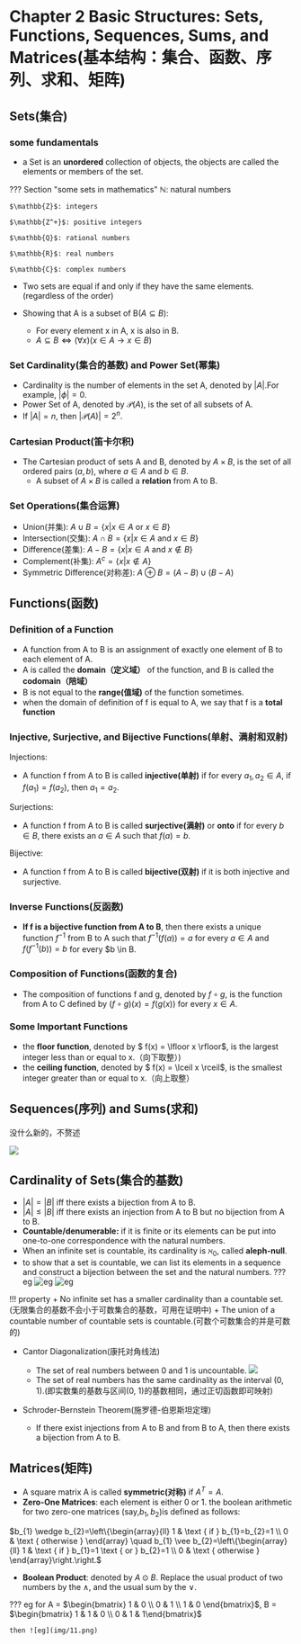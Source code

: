 # Chapter 2 Basic Structures: Sets, Functions, Sequences, Sums, and Matrices(基本结构：集合、函数、序列、求和、矩阵)

## Sets(集合)
### some fundamentals
+ a Set is an **unordered** collection of objects, the objects are called the elements or members of the set.

??? Section "some sets in mathematics" 
    $\mathbb{N}$: natural numbers 
    
    $\mathbb{Z}$: integers 
    
    $\mathbb{Z^+}$: positive integers 
    
    $\mathbb{Q}$: rational numbers 
    
    $\mathbb{R}$: real numbers 
    
    $\mathbb{C}$: complex numbers 

+ Two sets are equal if and only if they have the same elements.(regardless of the order)

+ Showing that A is a subset of B($A \subseteq B$):
    + For every element x in A, x is also in B.
    + $A \subseteq B \Leftrightarrow (\forall x)(x \in A \rightarrow x \in B)$

### Set Cardinality(集合的基数) and Power Set(幂集)
+ Cardinality is the number of elements in the set A, denoted by $|A|$.For example, $| \phi | = 0$.
+ Power Set of A, denoted by $\mathcal{P}(A)$, is the set of all subsets of A.
+ If $|A| = n$, then $|\mathcal{P}(A)| = 2^n$.

### Cartesian Product(笛卡尔积)
+ The Cartesian product of sets A and B, denoted by $A \times B$, is the set of all ordered pairs $(a, b)$, where $a \in A$ and $b \in B$.
    + A subset of $A \times B$ is called a **relation** from A to B.

### Set Operations(集合运算)
+ Union(并集): $A \cup B = \{ x | x \in A \text{ or } x \in B \}$
+ Intersection(交集): $A \cap B = \{ x | x \in A \text{ and } x \in B \}$
+ Difference(差集): $A - B = \{ x | x \in A \text{ and } x \notin B \}$
+ Complement(补集): $A^c = \{ x | x \notin A \}$
+ Symmetric Difference(对称差): $A \oplus B = (A - B) \cup (B - A)$
## Functions(函数)
### Definition of a Function 

+ A function from A to B is an assignment of exactly one element of B to each element of A.
+ A is called the **domain（定义域）** of the function, and B is called the **codomain（陪域）**
+ B is not equal to the **range(值域)** of the function sometimes.
+ when the domain of definition of f is equal to A, we say that f is a **total function**

### Injective, Surjective, and Bijective Functions(单射、满射和双射)
Injections:

+ A function f from A to B is called **injective(单射)** if for every $a_1, a_2 \in A$, if $f(a_1) = f(a_2)$, then $a_1 = a_2$.

Surjections:

+ A function f from A to B is called **surjective(满射)** or **onto** if for every $b \in B$, there exists an $a \in A$ such that $f(a) = b$.

Bijective:

+ A function f from A to B is called **bijective(双射)** if it is both injective and surjective.

### Inverse Functions(反函数)
+ **If f is a bijective function from A to B**, then there exists a unique function $f^{-1}$ from B to A such that $f^{-1}(f(a)) = a$ for every $a \in A$ and $f(f^{-1}(b)) = b$ for every $b \in B.
### Composition of Functions(函数的复合)
+ The composition of functions f and g, denoted by $f \circ g$, is the function from A to C defined by $(f \circ g)(x) = f(g(x))$ for every $x \in A$.

### Some Important Functions
+ the **floor function**, denoted by $ f(x) = \lfloor x \rfloor$, is the largest integer less than or equal to x.（向下取整）)
+ the **ceiling function**, denoted by $ f(x) = \lceil x \rceil$, is the smallest integer greater than or equal to x.（向上取整）

## Sequences(序列) and Sums(求和)
没什么新的，不赘述

![](img/7.png)

## Cardinality of Sets(集合的基数)
+ $|A| = |B|$ iff there exists a bijection from A to B.
+ $|A| \leq |B|$ iff there exists an injection from A to B but no bijection from A to B.
+ **Countable/denumerable:** if it is finite or its elements can be put into one-to-one correspondence with the natural numbers.
+ When an infinite set is countable, its cardinality is $\aleph_0$, called **aleph-null**.
+ to show that a set is countable, we can list its elements in a sequence and construct a bijection between the set and the natural numbers.
??? eg
    ![eg](img/8.png)
    ![eg](img/9.png)

!!! property 
    + No infinite set has a smaller cardinality than a countable set.(无限集合的基数不会小于可数集合的基数，可用在证明中)
    + The union of a countable number of countable sets is countable.(可数个可数集合的并是可数的)

+ Cantor Diagonalization(康托对角线法)
    + The set of real numbers between 0 and 1 is uncountable.
    ![](img/10.png)
    + The set of real numbers has the same cardinality as the interval (0, 1).(即实数集的基数与区间(0, 1)的基数相同，通过正切函数即可映射)

+ Schroder-Bernstein Theorem(施罗德-伯恩斯坦定理)
    + If there exist injections from A to B and from B to A, then there exists a bijection from A to B.
## Matrices(矩阵)
+ A square matrix A is called **symmetric(对称)** if $A^T = A$.
+ **Zero-One Matrices**: each element is either 0 or 1.
the boolean arithmetic for two zero-one matrices (say,$b_1,b_2$)is defined as follows:

$b_{1} \wedge b_{2}=\left\{\begin{array}{ll}
1 & \text { if } b_{1}=b_{2}=1 \\
0 & \text { otherwise }
\end{array} \quad b_{1} \vee b_{2}=\left\{\begin{array}{ll}
1 & \text { if } b_{1}=1 \text { or } b_{2}=1 \\
0 & \text { otherwise }
\end{array}\right.\right.$

+ **Boolean Product**: denoted by $A \odot B$.
Replace the usual product of two numbers by the $\land$, and the usual sum by the $\lor$.

??? eg
    for A = $\begin{bmatrix} 1 & 0 \\ 0 & 1 \\ 1 & 0 \end{bmatrix}$, B = $\begin{bmatrix} 1 & 1 & 0 \\ 0 & 1 & 1\end{bmatrix}$

    then ![eg](img/11.png)
    
